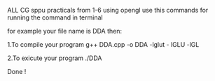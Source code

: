 ALL CG sppu practicals from 1-6 using opengl
use this commands for running the command in terminal

for example your file name is DDA then:

1.To compile your program 
    g++ DDA.cpp -o DDA -lglut - lGLU -lGL

2.To exicute your program
    ./DDA
   
 Done !
